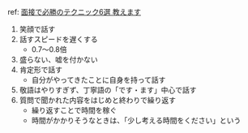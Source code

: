 
ref: [面接で必勝のテクニック6選 教えます](https://www.youtube.com/watch?v=IPnPDvOTquY)

1. 笑顔で話す
2. 話すスピードを遅くする
	- 0.7～0.8倍
3. 盛らない、嘘を付かない
4. 肯定形で話す
	- 自分がやってきたことに自身を持って話す
5. 敬語はやりすぎず、丁寧語の「です・ます」中心で話す
6. 質問で聞かれた内容をはじめと終わりで繰り返す
	- 繰り返すことで時間を稼ぐ
	- 時間がかかりそうなときは、「少し考える時間をください」という